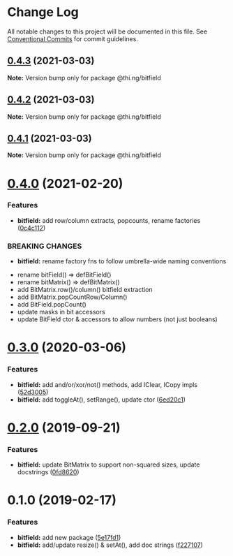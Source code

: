 # Change Log

All notable changes to this project will be documented in this file.
See [Conventional Commits](https://conventionalcommits.org) for commit guidelines.

## [0.4.3](https://github.com/thi-ng/umbrella/compare/@thi.ng/bitfield@0.4.2...@thi.ng/bitfield@0.4.3) (2021-03-03)

**Note:** Version bump only for package @thi.ng/bitfield





## [0.4.2](https://github.com/thi-ng/umbrella/compare/@thi.ng/bitfield@0.4.1...@thi.ng/bitfield@0.4.2) (2021-03-03)

**Note:** Version bump only for package @thi.ng/bitfield





## [0.4.1](https://github.com/thi-ng/umbrella/compare/@thi.ng/bitfield@0.4.0...@thi.ng/bitfield@0.4.1) (2021-03-03)

**Note:** Version bump only for package @thi.ng/bitfield





# [0.4.0](https://github.com/thi-ng/umbrella/compare/@thi.ng/bitfield@0.3.30...@thi.ng/bitfield@0.4.0) (2021-02-20)


### Features

* **bitfield:** add row/column extracts, popcounts, rename factories ([0c4c112](https://github.com/thi-ng/umbrella/commit/0c4c1127cbb9bd6fb071837adef2d7b65e2de533))


### BREAKING CHANGES

* **bitfield:** rename factory fns to follow umbrella-wide naming conventions

- rename bitField() => defBitField()
- rename bitMatrix() => defBitMatrix()
- add BitMatrix.row()/column() bitfield extraction
- add BitMatrix.popCountRow/Column()
- add BitField.popCount()
- update masks in bit accessors
- update BitField ctor & accessors to allow numbers (not just booleans)





# [0.3.0](https://github.com/thi-ng/umbrella/compare/@thi.ng/bitfield@0.2.8...@thi.ng/bitfield@0.3.0) (2020-03-06)


### Features

* **bitfield:** add and/or/xor/not() methods, add IClear, ICopy impls ([52d3005](https://github.com/thi-ng/umbrella/commit/52d3005281c90b89d41d3b2504e3eb47cafa6e03))
* **bitfield:** add toggleAt(), setRange(), update ctor ([6ed20c1](https://github.com/thi-ng/umbrella/commit/6ed20c13768fe3bdd38990ee79c865a13775fc2d))





# [0.2.0](https://github.com/thi-ng/umbrella/compare/@thi.ng/bitfield@0.1.12...@thi.ng/bitfield@0.2.0) (2019-09-21)

### Features

* **bitfield:** update BitMatrix to support non-squared sizes, update docstrings ([0fd8620](https://github.com/thi-ng/umbrella/commit/0fd8620))

# 0.1.0 (2019-02-17)

### Features

* **bitfield:** add new package ([5e17fd1](https://github.com/thi-ng/umbrella/commit/5e17fd1))
* **bitfield:** add/update resize() & setAt(), add doc strings ([f227107](https://github.com/thi-ng/umbrella/commit/f227107))
